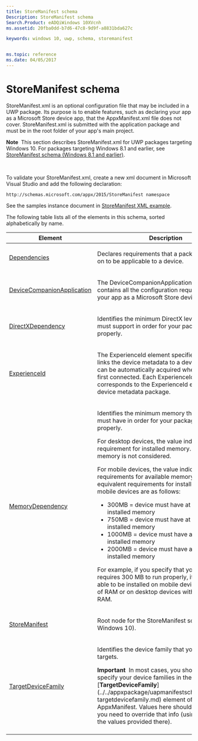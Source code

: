 ```yaml
---
title: StoreManifest schema 
Description: StoreManifest schema 
Search.Product: eADQiWindows 10XVcnh
ms.assetid: 20fba0dd-b7d6-47c8-9d9f-a8831bda627c

keywords: windows 10, uwp, schema, storemanifest


ms.topic: reference
ms.date: 04/05/2017
---
```


# StoreManifest schema 


StoreManifest.xml is an optional configuration file that may be included in a UWP package. Its purpose is to enable features, such as declaring your app as a Microsoft Store device app, that the AppxManifest.xml file does not cover. StoreManifest.xml is submitted with the application package and must be in the root folder of your app's main project.

**Note**  This section describes StoreManifest.xml for UWP packages targeting Windows 10. For packages targeting Windows 8.1 and earlier, see [StoreManifest schema (Windows 8.1 and earlier)](../storemanifestschema2010/schema-root.md).

 

To validate your StoreManifest.xml, create a new xml document in Microsoft Visual Studio and add the following declaration:

`http://schemas.microsoft.com/appx/2015/StoreManifest namespace`

See the samples instance document in [StoreManifest XML example](storemanifest-xml-example-windows-10.md).

The following table lists all of the elements in this schema, sorted alphabetically by name.

<table>
<colgroup>
<col width="50%" />
<col width="50%" />
</colgroup>
<thead>
<tr class="header">
<th>Element</th>
<th>Description</th>
</tr>
</thead>
<tbody>
<tr class="odd">
<td><a href="element-dependencies.md">Dependencies</a> </td>
<td><p>Declares requirements that a package depends on to be applicable to a device.</p></td>
</tr>
<tr class="even">
<td><a href="element-devicecompanionapplication.md">DeviceCompanionApplication</a> </td>
<td><p>The DeviceCompanionApplication element contains all the configuration required to declare your app as a Microsoft Store device app.</p></td>
</tr>
<tr class="odd">
<td><a href="element-directxdependency.md">DirectXDependency</a> </td>
<td><p>Identifies the minimum DirectX level that a device must support in order for your package to run properly.</p></td>
</tr>
<tr class="even">
<td><a href="element-experienceid.md">ExperienceId</a> </td>
<td><p>The ExperienceId element specifies a GUID that links the device metadata to a device app that can be automatically acquired when the device is first connected. Each ExperienceId GUID corresponds to the ExperienceId element of a device metadata package.</p></td>
</tr>
<tr class="odd">
<td><a href="element-memorydependency.md">MemoryDependency</a> </td>
<td><p>Identifies the minimum memory that a device must have in order for your package to run properly.</p>
<p>For desktop devices, the value indicates the requirement for installed memory. Available memory is not considered.</p>
<p>For mobile devices, the value indicates the requirements for available memory. The equivalent requirements for installed memory on mobile devices are as follows:</p>
<ul>
<li>300MB = device must have at least 1 GB of installed memory</li>
<li>750MB = device must have at least 2 GB of installed memory</li>
<li>1000MB = device must have at least 3 GB of installed memory</li>
<li>2000MB = device must have at least 4 GB of installed memory</li>
</ul>
<p>For example, if you specify that your UWP app requires 300 MB to run properly, it will only be able to be installed on mobile devices with &gt;1 GB of RAM or on desktop devices with &gt;300 MB of RAM.</p></td>
</tr>
<tr class="even">
<td><a href="element-storemanifest.md">StoreManifest</a> </td>
<td><p>Root node for the StoreManifest schema (for Windows 10).</p></td>
</tr>
<tr class="odd">
<td><a href="element-targetdevicefamily.md">TargetDeviceFamily</a> </td>
<td><p>Identifies the device family that your package targets.</p>
<div class="alert">
<strong>Important</strong>  In most cases, you should simply specify your device families in the [<strong>TargetDeviceFamily</strong>](../../appxpackage/uapmanifestschema/element-targetdevicefamily.md) element of your AppxManifest. Values here should only be used if you need to override that info (using a subset of the values provided there).
</div>
<div>
 
</div></td>
</tr>
</tbody>
</table>

 

 

 